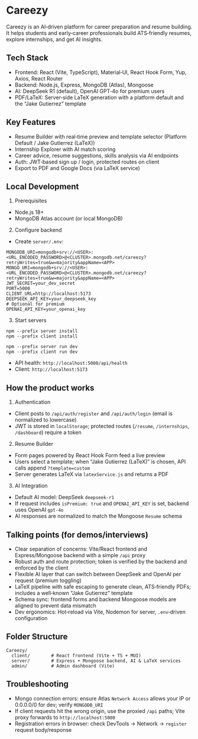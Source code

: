 # Careezy

Careezy is an AI‑driven platform for career preparation and resume building. It helps students and early‑career professionals build ATS‑friendly resumes, explore internships, and get AI insights.

## Tech Stack

- Frontend: React (Vite, TypeScript), Material‑UI, React Hook Form, Yup, Axios, React Router
- Backend: Node.js, Express, MongoDB (Atlas), Mongoose
- AI: DeepSeek R1 (default), OpenAI GPT‑4o for premium users
- PDF/LaTeX: Server‑side LaTeX generation with a platform default and the “Jake Gutierrez” template

## Key Features

- Resume Builder with real‑time preview and template selector (Platform Default / Jake Gutierrez (LaTeX))
- Internship Explorer with AI match scoring
- Career advice, resume suggestions, skills analysis via AI endpoints
- Auth: JWT‑based sign up / login, protected routes on client
- Export to PDF and Google Docs (via LaTeX service)

## Local Development

1) Prerequisites
- Node.js 18+
- MongoDB Atlas account (or local MongoDB)

2) Configure backend
- Create `server/.env`:
```
MONGODB_URI=mongodb+srv://<USER>:<URL_ENCODED_PASSWORD>@<CLUSTER>.mongodb.net/careezy?retryWrites=true&w=majority&appName=<APP>
MONGO_URI=mongodb+srv://<USER>:<URL_ENCODED_PASSWORD>@<CLUSTER>.mongodb.net/careezy?retryWrites=true&w=majority&appName=<APP>
JWT_SECRET=your_dev_secret
PORT=5000
CLIENT_URL=http://localhost:5173
DEEPSEEK_API_KEY=your_deepseek_key
# Optional for premium
OPENAI_API_KEY=your_openai_key
```

3) Start servers
```
npm --prefix server install
npm --prefix client install

npm --prefix server run dev
npm --prefix client run dev
```
- API health: `http://localhost:5000/api/health`
- Client: `http://localhost:5173`

## How the product works

1) Authentication
- Client posts to `/api/auth/register` and `/api/auth/login` (email is normalized to lowercase)
- JWT is stored in `localStorage`; protected routes (`/resume`, `/internships`, `/dashboard`) require a token

2) Resume Builder
- Form pages powered by React Hook Form feed a live preview
- Users select a template; when “Jake Gutierrez (LaTeX)” is chosen, API calls append `?template=custom`
- Server generates LaTeX via `latexService.js` and returns a PDF

3) AI Integration
- Default AI model: DeepSeek `deepseek-r1`
- If request includes `isPremium: true` and `OPENAI_API_KEY` is set, backend uses OpenAI `gpt-4o`
- AI responses are normalized to match the Mongoose `Resume` schema

## Talking points (for demos/interviews)

- Clear separation of concerns: Vite/React frontend and Express/Mongoose backend with a simple `/api` proxy
- Robust auth and route protection; token is verified by the backend and enforced by the client
- Flexible AI layer that can switch between DeepSeek and OpenAI per request (premium toggling)
- LaTeX pipeline with safe escaping to generate clean, ATS‑friendly PDFs; includes a well‑known “Jake Gutierrez” template
- Schema sync: frontend forms and backend Mongoose models are aligned to prevent data mismatch
- Dev ergonomics: Hot‑reload via Vite, Nodemon for server, `.env`‑driven configuration

## Folder Structure

```
Careezy/
  client/        # React frontend (Vite + TS + MUI)
  server/        # Express + Mongoose backend, AI & LaTeX services
  admin/         # Admin dashboard (Vite)
```

## Troubleshooting

- Mongo connection errors: ensure Atlas `Network Access` allows your IP or 0.0.0.0/0 for dev; verify `MONGODB_URI`
- If client requests hit the wrong origin, use the proxied `/api` paths; Vite proxy forwards to `http://localhost:5000`
- Registration errors in browser: check DevTools → Network → `register` request body/response

